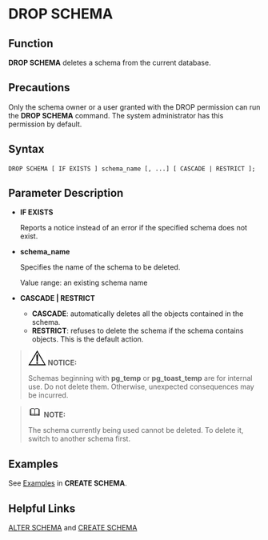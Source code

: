 # DROP SCHEMA<a name="EN-US_TOPIC_0289900224"></a>

## Function<a name="en-us_topic_0283137271_en-us_topic_0237122148_en-us_topic_0059778467_s13f49511137f4971b9f2c7f4b3ec109f"></a>

**DROP SCHEMA**  deletes a schema from the current database.

## Precautions<a name="en-us_topic_0283137271_en-us_topic_0237122148_en-us_topic_0059778467_s534b294ce9534c0481fb248695186280"></a>

Only the schema owner or a user granted with the DROP permission can run the  **DROP SCHEMA**  command. The system administrator has this permission by default.

## Syntax<a name="en-us_topic_0283137271_en-us_topic_0237122148_en-us_topic_0059778467_s7a099e8501ce4420a540fd891c511213"></a>

```
DROP SCHEMA [ IF EXISTS ] schema_name [, ...] [ CASCADE | RESTRICT ];
```

## Parameter Description<a name="en-us_topic_0283137271_en-us_topic_0237122148_en-us_topic_0059778467_s265f3ed4c0e4402a8a7c984e6ac1fe33"></a>

-   **IF EXISTS**

    Reports a notice instead of an error if the specified schema does not exist.

-   **schema\_name**

    Specifies the name of the schema to be deleted.

    Value range: an existing schema name

-   **CASCADE | RESTRICT**
    -   **CASCADE**: automatically deletes all the objects contained in the schema.
    -   **RESTRICT**: refuses to delete the schema if the schema contains objects. This is the default action.


>![](public_sys-resources/icon-notice.gif) **NOTICE:** 
>
>Schemas beginning with  **pg\_temp**  or  **pg\_toast\_temp**  are for internal use. Do not delete them. Otherwise, unexpected consequences may be incurred.

>![](public_sys-resources/icon-note.gif) **NOTE:** 
>
>The schema currently being used cannot be deleted. To delete it, switch to another schema first.

## Examples<a name="en-us_topic_0283137271_en-us_topic_0237122148_en-us_topic_0059778467_s3390f031a430477da6a945b09b36b73d"></a>

See  [Examples](create-schema.md#en-us_topic_0283137491_en-us_topic_0237122113_en-us_topic_0059777945_s05e72232af5e4507aad1511c025d7617)  in  **CREATE SCHEMA**.

## Helpful Links<a name="en-us_topic_0283137271_en-us_topic_0237122148_en-us_topic_0059778467_s344eb8c77efa4c209c358dd81f79034f"></a>

[ALTER SCHEMA](alter-schema.md)  and  [CREATE SCHEMA](create-schema.md)

